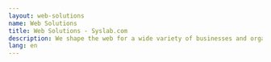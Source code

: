 ```yaml
---
layout: web-solutions
name: Web Solutions
title: Web Solutions - Syslab.com
description: We shape the web for a wide variety of businesses and organisations.
lang: en
---
```


